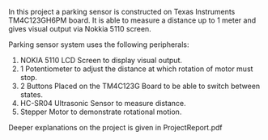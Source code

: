 In this project a parking sensor is constructed on Texas Instruments TM4C123GH6PM board.
It is able to measure a distance up to 1 meter and gives visual output via Nokkia 5110 screen.

Parking sensor system uses the following peripherals:
1.	NOKIA 5110 LCD Screen to display visual output.
2.	1 Potentiometer to adjust the distance at which rotation of motor must stop.
3.	2 Buttons Placed on the TM4C123G Board to be able to switch between states.
4.	HC-SR04 Ultrasonic Sensor to measure distance.
5.	Stepper Motor to demonstrate rotational motion.

Deeper explanations on the project is given in ProjectReport.pdf
